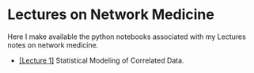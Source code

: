 # Lectures on Network Medicine
Here I make available the python notebooks associated with my Lectures notes on network medicine.

* [[Lecture 1]](notebooks/Lecture_CorrelatedData.ipynb.ipynb)  Statistical Modeling of Correlated Data.
